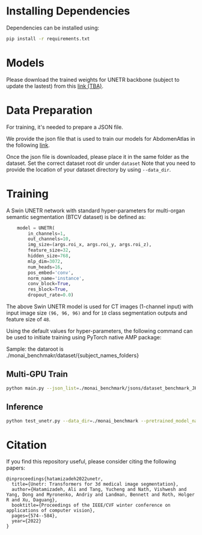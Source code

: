 

# Installing Dependencies
Dependencies can be installed using:
``` bash
pip install -r requirements.txt
```

# Models

Please download the trained weights for UNETR backbone (subject to update the lastest) from this <a href="https://www.dropbox.com/scl/fi/bmmd7xrfb8grdmgkrtk2v/model_unetr_0530_s2.pt?rlkey=3q69tmoyz6qph8aznbm66umou&st=7urhe3az&dl=0"> link (TBA)</a>.


# Data Preparation

For training, it's needed to prepare a JSON file. 

We provide the json file that is used to train our models for AbdomenAtlas in the following <a href="https://drive.google.com/file/d/1t4fIQQkONv7ArTSZe4Nucwkk1KfdUDvW/view?usp=sharing"> link</a>.

Once the json file is downloaded, please place it in the same folder as the dataset. 
Set the correct dataset root dir under ```dataset```
Note that you need to provide the location of your dataset directory by using ```--data_dir```.

# Training

A Swin UNETR network with standard hyper-parameters for multi-organ semantic segmentation (BTCV dataset) is be defined as:

``` python
    model = UNETR(
        in_channels=1,
        out_channels=10,
        img_size=(args.roi_x, args.roi_y, args.roi_z),
        feature_size=32,
        hidden_size=768,
        mlp_dim=3072,
        num_heads=16,
        pos_embed='conv',
        norm_name='instance',
        conv_block=True,
        res_block=True,
        dropout_rate=0.0)
```

The above Swin UNETR model is used for CT images (1-channel input) with input image size ```(96, 96, 96)``` and for ```10``` class segmentation outputs and feature size of  ```48```.

Using the default values for hyper-parameters, the following command can be used to initiate training using PyTorch native AMP package:

Sample: the dataroot is ./monai_benchmakr/dataset/{subject_names_folders}

## Multi-GPU Train

``` bash
python main.py --json_list=./monai_benchmark/jsons/dataset_benchmark_JHU.json --data_dir=./monai_benchmark --roi_x=96 --roi_y=96 --roi_z=96 --batch_size=1 --max_epochs=30000 --save_checkpoint true --distributed true --optim_lr=2e-4 --val_every 40 --logdir "unetr_s3"
```

## Inference

``` bash
python test_unetr.py --data_dir=./monai_benchmark --pretrained_model_name model_unetr_s2.pt
```


# Citation
If you find this repository useful, please consider citing the following papers:

```
@inproceedings{hatamizadeh2022unetr,
  title={Unetr: Transformers for 3d medical image segmentation},
  author={Hatamizadeh, Ali and Tang, Yucheng and Nath, Vishwesh and Yang, Dong and Myronenko, Andriy and Landman, Bennett and Roth, Holger R and Xu, Daguang},
  booktitle={Proceedings of the IEEE/CVF winter conference on applications of computer vision},
  pages={574--584},
  year={2022}
}
```
